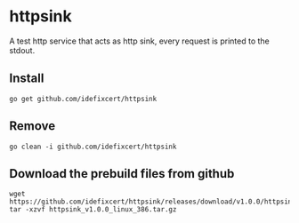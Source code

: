 # httpsink
A test http service that acts as http sink, every request is printed to the stdout.


## Install

```
go get github.com/idefixcert/httpsink
```

## Remove

```
go clean -i github.com/idefixcert/httpsink 
```

## Download the prebuild files from github

```
wget https://github.com/idefixcert/httpsink/releases/download/v1.0.0/httpsink_v1.0.0_linux_386.tar.gz
tar -xzvf httpsink_v1.0.0_linux_386.tar.gz
```